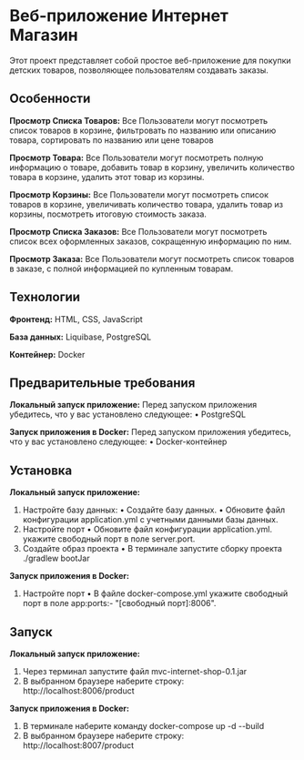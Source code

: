 # Веб-приложение Интернет Магазин

Этот проект представляет собой простое веб-приложение для покупки детских товаров, позволяющее пользователям создавать заказы.

## Особенности


**Просмотр Списка Товаров:** Все Пользователи могут посмотреть список товаров в корзине, фильтровать по названию или описанию товара, сортировать по названию или цене товаров

**Просмотр Товара:** Все Пользователи могут посмотреть полную информацию о товаре, добавить товар в корзину, увеличить количество товара в корзине, удалить этот товар из корзины.

**Просмотр Корзины:** Все Пользователи могут посмотреть список товаров в корзине, увеличивать количество товара, удалить товар из корзины, посмотреть итоговую стоимость заказа.

**Просмотр Списка Заказов:** Все Пользователи могут посмотреть список всех оформленных заказов, сокращенную информацию по ним.

**Просмотр Заказа:** Все Пользователи могут посмотреть список товаров в заказе, с полной информацией по купленным товарам.

## Технологии

**Фронтенд:** HTML, CSS, JavaScript

**База данных:** Liquibase, PostgreSQL

**Контейнер:** Docker

## Предварительные требования

**Локальный запуск приложение:**
    Перед запуском приложения убедитесь, что у вас установлено следующее:
        • PostgreSQL

**Запуск приложения в Docker:**
    Перед запуском приложения убедитесь, что у вас установлено следующее:
        • Docker-контейнер

## Установка
**Локальный запуск приложение:**
1. Настройте базу данных:
    • Создайте базу данных.
    • Обновите файл конфигурации application.yml с учетными данными базы данных.
2. Настройте порт
    • Обновите файл конфигурации application.yml. укажите свободный порт в поле server.port.
3. Создайте образ проекта
   • В терминале запустите сборку проекта ./gradlew bootJar
   
**Запуск приложения в Docker:**
1. Настройте порт
   • В файле docker-compose.yml укажите свободный порт в поле app:ports:- "[свободный порт]:8006".


## Запуск
**Локальный запуск приложение:**
1. Через терминал запустите файл mvc-internet-shop-0.1.jar
2. В выбранном браузере наберите строку: http://localhost:8006/product

**Запуск приложения в Docker:**
1. В терминале наберите команду  docker-compose up -d --build
2. В выбранном браузере наберите строку: http://localhost:8007/product
